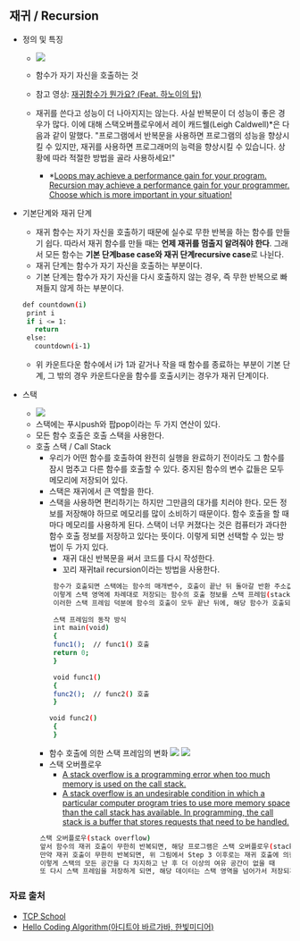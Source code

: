 ## 재귀 / Recursion
 - 정의 및 특징
    - ![](https://upload.wikimedia.org/wikipedia/commons/thumb/b/b3/Screenshot_Recursion_via_vlc.png/480px-Screenshot_Recursion_via_vlc.png)
    - 함수가 자기 자신을 호출하는 것 
    - 참고 영상: [재귀함수가 뭔가요? (Feat. 하노이의 탑)](https://youtu.be/aPYE0anPZqI)
    - 재귀를 쓴다고 성능이 더 나아지지는 않는다. 사실 반복문이 더 성능이 좋은 경우가 많다. 이에 대해 스택오버플로우에서 레이 캐드웰(Leigh Caldwell)*은 다음과 같이 말했다. "프로그램에서 반복문을 사용하면 프로그램의 성능을 향상시킬 수 있지만, 재귀를 사용하면 프로그래머의 능력을 향상시킬 수 있습니다. 상황에 따라 적절한 방법을 골라 사용하세요!"
   
      - *[Loops may achieve a performance gain for your program. Recursion may achieve a performance gain for your programmer. Choose which is more important in your situation!](https://stackoverflow.com/questions/72209/recursion-or-iteration/72694#72694)
 

 - 기본단계와 재귀 단계 
   - 재귀 함수는 자기 자신을 호출하기 때문에 실수로 무한 반복을 하는 함수를 만들기 쉽다. 따라서 재귀 함수를 만들 때는 **언제 재귀를 멈출지 알려줘야 한다**. 그래서 모든 함수는 **기본 단계base case와 재귀 단계recursive case**로 나뉜다. 
   - 재귀 단계는 함수가 자기 자신을 호출하는 부분이다.
   - 기본 단계는 함수가 자기 자신을 다시 호출하지 않는 경우, 즉 무한 반복으로 빠져들지 않게 하는 부분이다. 
   ```sh 
   def countdown(i)
    print i
    if i <= 1: 
      return
    else:
      countdown(i-1)
     ```
    - 위 카운트다운 함수에서 i가 1과 같거나 작을 때 함수를 종료하는 부분이 기본 단계, 그 밖의 경우 카운트다운을 함수를 호출시키는 경우가 재귀 단계이다.

 - 스택 
   - ![](https://upload.wikimedia.org/wikipedia/commons/thumb/2/29/Data_stack.svg/300px-Data_stack.svg.png) 
   - 스택에는 푸시push와 팝pop이라는 두 가지 연산이 있다.
   - 모든 함수 호출은 호출 스택을 사용한다. 
   - 호출 스택 / Call Stack 
     - 우리가 어떤 함수를 호출하여 완전히 실행을 완료하기 전이라도 그 함수를 잠시 멈추고 다른 함수를 호출할 수 있다. 중지된 함수의 변수 값들은 모두 메모리에 저장되어 있다. 
     - 스택은 재귀에서 큰 역할을 한다. 
     - 스택을 사용하면 편리하기는 하지만 그만큼의 대가를 치러야 한다. 모든 정보를 저장해야 하므로 메모리를 많이 소비하기 때문이다. 함수 호출을 할 때마다 메모리를 사용하게 된다. 스택이 너무 커졌다는 것은 컴퓨터가 과다한 함수 호출 정보를 저장하고 있다는 뜻이다. 이렇게 되면 선택할 수 있는 방법이 두 가지 있다.
       - 재귀 대신 반복문을 써서 코드를 다시 작성한다.
       - 꼬리 재귀tail recursion이라는 방법을 사용한다. 
       ```sh 
        함수가 호출되면 스택에는 함수의 매개변수, 호출이 끝난 뒤 돌아갈 반환 주소값, 함수에서 선언된 지역 변수 등이 저장됩니다. 
        이렇게 스택 영역에 차례대로 저장되는 함수의 호출 정보를 스택 프레임(stack frame)이라고 합니다. 
        이러한 스택 프레임 덕분에 함수의 호출이 모두 끝난 뒤에, 해당 함수가 호출되기 이전 상태로 되돌아갈 수 있습니다.
        
        스택 프레임의 동작 방식
        int main(void)
        {
        func1();  // func1() 호출
        return 0;
        }

        void func1()
        {
        func2();  // func2() 호출
        }

       void func2()
        {   
        }
        ```
      - 함수 호출에 의한 스택 프레임의 변화
         ![](http://tcpschool.com/lectures/img_c_stackframe_01.png)
         ![](http://tcpschool.com/lectures/img_c_stackframe_02.png)
      - 스택 오버플로우
         - [A stack overflow is a programming error when too much memory is used on the call stack.](https://en.wikipedia.org/wiki/Stack_overflow_(disambiguation))
         - [A stack overflow is an undesirable condition in which a particular computer program tries to use more memory space than the call stack has available. In programming, the call stack is a buffer that stores requests that need to be handled.](https://whatis.techtarget.com/definition/stack-overflow)
      ```sh
       스택 오버플로우(stack overflow)
       앞서 함수의 재귀 호출이 무한히 반복되면, 해당 프로그램은 스택 오버플로우(stack overflow)에 의해 종료된다고 했습니다.
       만약 재귀 호출이 무한히 반복되면, 위 그림에서 Step 3 이후로는 재귀 호출에 의한 스택 프레임이 계속해서 쌓여만 갈 것입니다.
       이렇게 스택의 모든 공간을 다 차지하고 난 후 더 이상의 여유 공간이 없을 때 
       또 다시 스택 프레임을 저장하게 되면, 해당 데이터는 스택 영역을 넘어가서 저장되게 됩니다.
        ```
       
### 자료 출처
 - [TCP School](http://tcpschool.com/c/c_memory_stackframe)
 - [Hello Coding Algorithm(아디트야 바르가바, 한빛미디어)](http://www.hanbit.co.kr/store/books/look.php?p_code=B5896248244)


